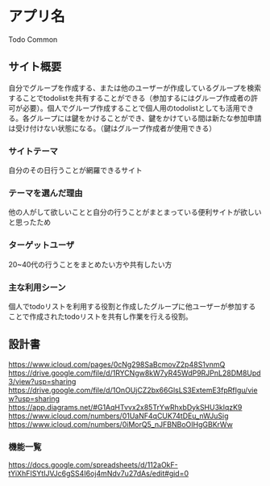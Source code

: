 # アプリ名
Todo Common
## サイト概要
自分でグループを作成する、または他のユーザーが作成しているグループを検索することでtodolistを共有することができる（参加するにはグループ作成者の許可が必要）。個人でグループ作成することで個人用のtodolistとしても活用できる。各グループには鍵をかけることができ、鍵をかけている間は新たな参加申請は受け付けない状態になる。（鍵はグループ作成者が使用できる）
### サイトテーマ
自分のその日行うことが網羅できるサイト

### テーマを選んだ理由
他の人がして欲しいことと自分の行うことがまとまっている便利サイトが欲しいと思ったため

### ターゲットユーザ
20~40代の行うことをまとめたい方や共有したい方

### 主な利用シーン
個人でtodoリストを利用する役割と作成したグループに他ユーザーが参加することで作成されたtodoリストを共有し作業を行える役割。
## 設計書
https://www.icloud.com/pages/0cNg298SaBcmovZ2p48S1vnmQ
https://drive.google.com/file/d/1RYCNgw8kW7yR45WdP9RJPnL28DM8Upd3/view?usp=sharing
https://drive.google.com/file/d/1OnOUjCZ2bx66GlsLS3ExtemE3fpRfIgu/view?usp=sharing
https://app.diagrams.net/#G1AqHTvvx2x85TrYwRhxbDykSHU3klqzK9
https://www.icloud.com/numbers/01UaNF4qCUK74tDEu_nWJuSig
https://www.icloud.com/numbers/0iMorQ5_nJFBNBoOIHgGBKrWw
### 機能一覧
https://docs.google.com/spreadsheets/d/112aOkF-tYiXhFISYtIJVJc6gSS4I6oj4mNdv7u27dAs/edit#gid=0